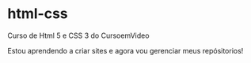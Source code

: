 # html-css
 Curso de Html 5 e CSS 3 do CursoemVideo

 Estou aprendendo a criar sites e agora vou gerenciar meus repósitorios!
 
